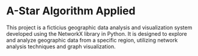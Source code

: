 # A-Star Algorithm Applied

This project is a ficticius geographic data analysis and visualization system developed using the NetworkX library in Python. It is designed to explore and analyze geographic data from a specific region, utilizing network analysis techniques and graph visualization.
